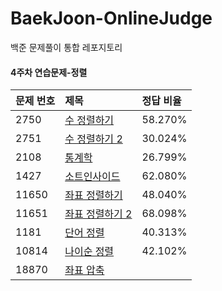 # BaekJoon-OnlineJudge
백준 문제풀이 통합 레포지토리



#### 4주차 연습문제-정렬

| 문제 번호 | 제목                                                     | 정답 비율 |
| :-------- | :------------------------------------------------------- | :-------- |
| 2750      | [수 정렬하기](https://www.acmicpc.net/problem/2750)      | 58.270%   |
| 2751      | [수 정렬하기 2](https://www.acmicpc.net/problem/2751)    | 30.024%   |
| 2108      | [통계학](https://www.acmicpc.net/problem/2108)           | 26.799%   |
| 1427      | [소트인사이드](https://www.acmicpc.net/problem/1427)     | 62.080%   |
| 11650     | [좌표 정렬하기](https://www.acmicpc.net/problem/11650)   | 48.040%   |
| 11651     | [좌표 정렬하기 2](https://www.acmicpc.net/problem/11651) | 68.098%   |
| 1181      | [단어 정렬](https://www.acmicpc.net/problem/1181)        | 40.313%   |
| 10814     | [나이순 정렬](https://www.acmicpc.net/problem/10814)     | 42.102%   |
| 18870     | [좌표 압축](https://www.acmicpc.net/problem/18870)       |           |

